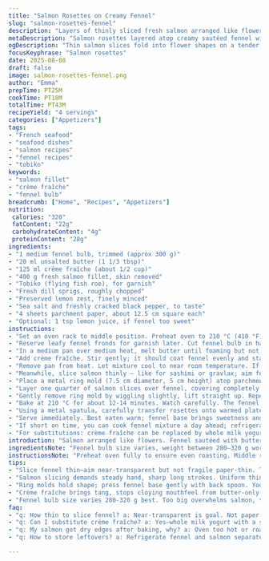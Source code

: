 ```yaml
---
title: "Salmon Rosettes on Creamy Fennel"
slug: "salmon-rosettes-fennel"
description: "Layers of thinly sliced fresh salmon arranged like flowers over a bed of creamy sautéed fennel. Uses crème fraîche instead of regular cream, and substitutes black roe with bright red tobiko for a pop of color and crunch. Slightly less butter, swapped fennel bulb size, and subtle seasoning tweaks. Roasting time adjusted to catch just the right tender-soft fennel coupled with barely cooked salmon slices. Garnished with fresh dill and preserved lemon zest for added brightness."
metaDescription: "Salmon rosettes layered atop creamy sautéed fennel with crème fraîche, fresh dill, tobiko, and preserved lemon zest for a bright, tender French-inspired seafood dish"
ogDescription: "Thin salmon slices fold into flower shapes on a tender fennel crème fraîche base, topped with dill, tobiko, and lemon zest; quick roast, big flavor."
focusKeyphrase: "Salmon rosettes"
date: 2025-08-08
draft: false
image: salmon-rosettes-fennel.png
author: "Emma"
prepTime: PT25M
cookTime: PT18M
totalTime: PT43M
recipeYield: "4 servings"
categories: ["Appetizers"]
tags:
- "French seafood"
- "seafood dishes"
- "salmon recipes"
- "fennel recipes"
- "tobiko"
keywords:
- "salmon fillet"
- "crème fraîche"
- "fennel bulb"
breadcrumb: ["Home", "Recipes", "Appetizers"]
nutrition: 
 calories: "320"
 fatContent: "22g"
 carbohydrateContent: "4g"
 proteinContent: "28g"
ingredients:
- "1 medium fennel bulb, trimmed (approx 300 g)"
- "20 ml unsalted butter (1 1/3 tbsp)"
- "125 ml crème fraîche (about 1/2 cup)"
- "400 g fresh salmon fillet, skin removed"
- "Tobiko (flying fish roe), for garnish"
- "Fresh dill sprigs, roughly chopped"
- "Preserved lemon zest, finely minced"
- "Sea salt and freshly cracked black pepper, to taste"
- "4 sheets parchment paper, about 12.5 cm square each"
- "Optional: 1 tsp lemon juice, if fennel too sweet"
instructions:
- "Set an oven rack to middle position. Preheat oven to 210 °C (410 °F). Line baking tray with parchment squares."
- "Reserve leafy fennel fronds for garnish later. Cut fennel bulb in half. Remove tough core by slicing vertically and popping out. Slice thinly — aim for near-transparent pieces for quick cooking, about 2 mm thick."
- "In a medium pan over medium heat, melt butter until foaming but not browned (about 1 minute). Toss fennel slices in. You want them softened but still with a bit of crunch; cook about 3 minutes, stirring occasionally—listen for gentle sizzle, see faint translucency."
- "Add crème fraîche. Stir gently; it should coat fennel evenly and start simmering softly. Season with salt and white pepper. Reduce heat to low, cover loosely, and cook for 7 minutes, stirring once or twice. Look for tender cloves that don’t fall apart but yield to pressure."
- "Remove pan from heat. Let mixture cool to near room temperature. If fennel tastes too sweet or mild, add splash of lemon juice to cut richness."
- "Meanwhile, slice salmon thinly — like for sashimi or gravlax; aim for uniform thinness to fold easily. Use sharp knife, steady hand."
- "Place a metal ring mold (7.5 cm diameter, 5 cm height) atop parchment. Add one quarter of fennel mixture inside. Press lightly with back of spoon to create even base, not compacted too hard though—need moisture to keep salmon from drying out in oven."
- "Layer one quarter of salmon slices over fennel, covering completely. Finally, arrange 2-3 overlapping slices to form a loose flower shape on top. Sprinkle lightly with salt and black pepper."
- "Gently remove ring mold by wiggling slightly, lift straight up. Repeat for all four portions on separate parchment squares."
- "Bake at 210 °C for about 12-14 minutes. Watch carefully. The fennel should be tender, creamy; salmon just cooked through but not opaque or dry—edges slightly curling indicates done. Pull from oven promptly."
- "Using a metal spatula, carefully transfer rosettes onto warmed plates. Garnish with dollops of tobiko (red roe adds crunch and salty pop), scatter dill over top, and finish with tiny strips of preserved lemon zest. The lemon zest cuts richness and adds zing."
- "Serve immediately. Best eaten warm; fennel base brings sweetness and creaminess, salmon floral and silky, roe bright and popping."
- "If short on time, you can cook fennel mixture a day ahead; refrigerate, then bring to room temp before using. Salmon should be fresh, sashimi-grade, sliced just before assembly to keep texture intact."
- "For substitutions: crème fraîche can be replaced by whole milk yogurt thinned with a splash of cream but expect slightly less richness. Tobiko can be swapped with finely chopped capers or roe from trout as milder variation. Butter amount can be adjusted down if feeling too rich."
introduction: "Salmon arranged like flowers. Fennel sautéed with butter, softened in rich crème fraîche. Creamy base, delicate fish on top. No need for frazzled edges or tough bites — coax flavors with care. Roasting just long enough to preserve salmon's silky texture. I've learned that less butter keeps fennel from slickness, and crème fraîche adds slight tang unlike heavy cream's blankness. Red roe replaces black for vibrancy; dill gives herbal pop. Sometimes add preserved lemon zest to cut fat and brighten. Technique? Keep salmon slices thin; fennel translucent but with bite. Oven hot but brief roasting—the trick captured after several attempts. Scent of butter in warm kitchen, slight sweetness from fennel rising, fresh herbal notes finishing the dish. Not fussed? Use yogurt mix, or capers instead of roe. The eye eats first; taste surprises next. Layer, press, fold, watch, adjust. Connect senses to timing."
ingredientsNote: "Fennel bulb size varies, weight between 280–320 g works well for balance; too large and fennel overwhelms salmon, too small and base turns mushy. Reserve fennel fronds for garnish–adds color, aroma. Butter amount dialed back from traditional for lighter mouthfeel; melts into soft, nutty base. Crème fraîche used instead of cream — tang sharpens dish, prevents cloying. Salmon should be fresh, sashimi-grade, skinless, trimmed for clean slice. Thickness matters; too thick feels raw after roasting, too thin toughens. Tobiko chosen over black roe for texture and brightness; can swap with trout roe or capers for saltiness. Preserved lemon zest is optional but recommended — delivers sharp citrus notes that balance richness. Use sea salt (coarse or flaky) to season, and freshly cracked pepper for bite. Parchment squares pre-cut neat, help portion and baking cleanup. Metal ring molds for form; if none, use clean glass jar rim or shape by hand carefully. Timing flexible based on oven heat, fennel thickness, salmon slice size — watch visual cues. Lemon juice splash in fennel base cuts excessive sweetness if bulb is mild or overripe. Keep whites or light cutting boards and sharp knives ready for clean prep."
instructionsNote: "Preheat oven fully to ensure even roasting. Middle rack placement crucial for steady heat circulation. Slicing fennel thin is key — use a mandoline or sharp knife, aim for near-transparent slices but avoid paper-thin fragile pieces to prevent disintegration in cream. Butter gently heated over medium until foaming quiets signals it's ready to soften fennel without burning. Stirring fennel occasionally ensures even cooking; aroma changes from raw licorice-like to sweet and nutty hints. Adding crème fraîche cools pan slightly; stir to coat fennel, form creamy texture. Don’t overcook fennel or it turns mushy; cook covered lightly to trap steam but prevent sogginess. Cool mixture to prevent salmon prematurely cooking and to aid layering. Salmon slicing is delicate — sharp, long strokes avoid shredding. Metal ring molds hold structure; press base lightly so fennel stays compact but not crushed, texture needs to breathe. Flower formation with salmon slices atop requires practice; thin edges must remain intact, folded to mimic petals. Salt and pepper season layers; salt enhances flavors, pepper adds subtle heat without overpowering fish. Baking time shorter than usual eliminates dry salmon edges; watch for curl and slight color shift. Immediate plating preserves warmth and texture. Garnishes placed last; tobiko bursts with salty crunch contrasting cream and soft fish, dill and lemon zest add vibrancy and freshness. Use a thin metal spatula to transfer delicately; rosettes fragile but hold form. Leftovers lose textural contrast quickly. For best result, prep steps ready before assembly to avoid salmon drying or fenouil overcooking. Variations exist; chopping fennel coarser yields crunchier layers but needs careful cooking to soften thoroughly. Play with herbs—tarragon or chervil add nuance but can overshadow if used excessively."
tips:
- "Slice fennel thin—aim near-transparent but not fragile paper-thin. Too thick and it’s crunchy, too thin disintegrates in cream. Use mandoline or sharp knife; slicing thickness controls texture. Softened but slight bite is key; listen for faint sizzle in pan. Butter melts foaming, no browning, signal to toss fennel in gently. Don’t rush cooking; keep heat medium low once crème fraîche added. Stir enough to coat, not break fennel slices."
- "Salmon slicing demands steady hand, sharp long strokes. Uniform thinness lets slices fold, mimic delicate petals. Too thick feels raw after oven, too thin toughens. Keep salmon sashimi-grade, skinless trimmed for neat layering. Make flower shape with overlapping 2-3 slices on top layer. Salt lightly between layers—layer seasoning, not just surface. Pepper adds subtle heat but don’t overpower fresh fish aroma."
- "Ring molds hold shape; press fennel base gently with back spoon. You want moisture trapped but texture breathing. Don’t compact too firm—dry salmon with dense base. Parchment squares prevent sticking and aid transfer. Remove metal ring straight up with slight wiggle to keep rosette intact. If no mold, use clean jar rim or shape by hand but less precise. Cooking time in hot oven short to avoid dry edges, watch salmon curl and slight color shift for doneness."
- "Crème fraîche brings tang, stops cloying mouthfeel from butter-only. Replace with whole milk yogurt plus splash cream for less richness, but texture slightly thinner. Tobiko swap: finely chopped capers lend salty pop; trout roe milder, similar crunch. Butter amount cut from traditional to avoid slick mouthfeel; soft nutty base, not oily. Lemon zest final garnish cuts fat, brightens aroma. Preserved lemon zest optional but worth it if you like sharp citrus notes."
- "Fennel bulb size varies 280-320 g best. Too big overwhelms salmon, too small base becomes mush. Reserve fennel fronds for garnish—adds color and aroma. Cooking fennel covered low heat traps steam without sogginess. Cool mixture before layering; hot fennel prematurely cooks salmon. Assembly order crucial. Roasting 12-14 min 210 °C hot to catch balance: fennel creamy tender, salmon just opaque, edges curling slightly. Pull promptly, no linger."
faq:
- "q: How thin to slice fennel? a: Near-transparent is goal. Not paper-thin fragile though. Too thick crunchy, too thin falls apart. Use sharp knife or mandoline. Thin slices cook evenly; can see gentle translucency. Listen for sizzle, not burn."
- "q: Can I substitute crème fraîche? a: Yes—whole milk yogurt with a splash cream works. Texture less rich, a bit thinner. Avoid heavy cream alone—too bland, no tang. Crème fraîche adds slight brightness, helps set base texture. Adjust seasoning if needed."
- "q: My salmon got dry edges after baking, why? a: Oven too hot or roasting too long usually. Also, salmon slice thickness varies. Thin cooks fast. Watch for edges curling as doneness cue. Remove promptly to keep interior silky. Lower butter may help keep base moist too."
- "q: How to store leftovers? a: Refrigerate fennel and salmon separately if possible. Salmon texture degrades fast—best eaten fresh. Fennel base stores better; reheat gently to avoid drying. Avoid freezing assembled rosettes, ruins delicate layers and texture."

---
```

